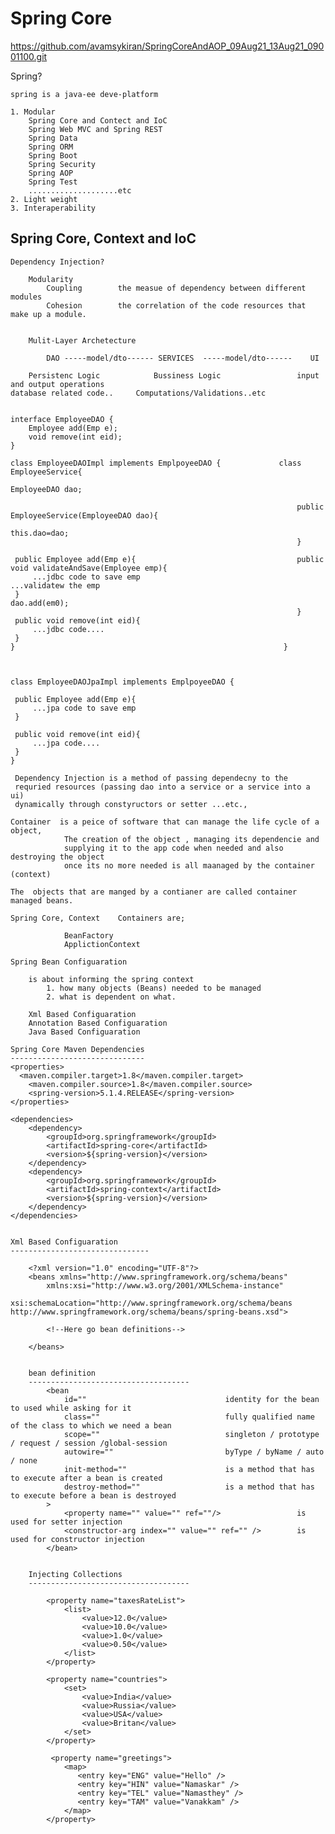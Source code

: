 Spring Core
===========================================================================================
https://github.com/avamsykiran/SpringCoreAndAOP_09Aug21_13Aug21_09001100.git

Spring?

    spring is a java-ee deve-platform

    1. Modular
        Spring Core and Contect and IoC
        Spring Web MVC and Spring REST
        Spring Data
        Spring ORM
        Spring Boot
        Spring Security
        Spring AOP
        Spring Test
        ....................etc
    2. Light weight
    3. Interaperability


Spring Core, Context and IoC
-----------------------------------------------------------------------------------------------

    Dependency Injection?

        Modularity
            Coupling        the measue of dependency between different modules
            Cohesion        the correlation of the code resources that make up a module.


        Mulit-Layer Archetecture

            DAO -----model/dto------ SERVICES  -----model/dto------    UI

        Persistenc Logic            Bussiness Logic                 input and output operations
    database related code..     Computations/Validations..etc


    interface EmployeeDAO {
        Employee add(Emp e);
        void remove(int eid);
    }

    class EmployeeDAOImpl implements EmplpoyeeDAO {             class EmployeeService{              
                                                                    EmployeeDAO dao;
                                                                    
                                                                    public EmployeeService(EmployeeDAO dao){
                                                                        this.dao=dao;
                                                                    }
        
     public Employee add(Emp e){                                    public void validateAndSave(Employee emp){
         ...jdbc code to save emp                                       ...validatew the emp
     }                                                                  dao.add(em0);
                                                                    }
     public void remove(int eid){
         ...jdbc code....
     }
    }                                                            }  



    class EmployeeDAOJpaImpl implements EmplpoyeeDAO {            
                                         
     public Employee add(Emp e){          
         ...jpa code to save emp                   
     }                                            
                                           
     public void remove(int eid){
         ...jpa code....
     }
    }                                                                 

     Dependency Injection is a method of passing dependecny to the
     requried resources (passing dao into a service or a service into a ui)
     dynamically through constyructors or setter ...etc.,

    Container  is a peice of software that can manage the life cycle of a object,
                The creation of the object , managing its dependencie and 
                supplying it to the app code when needed and also destroying the object
                once its no more needed is all maanaged by the container (context)

    The  objects that are manged by a contianer are called container managed beans.

    Spring Core, Context    Containers are;
 
                BeanFactory
                ApplictionContext

    Spring Bean Configuaration
        
        is about informing the spring context
            1. how many objects (Beans) needed to be managed
            2. what is dependent on what.

        Xml Based Configuaration
        Annotation Based Configuaration
        Java Based Configuaration

    Spring Core Maven Dependencies
    ------------------------------
	<properties>
      <maven.compiler.target>1.8</maven.compiler.target>
		<maven.compiler.source>1.8</maven.compiler.source>
		<spring-version>5.1.4.RELEASE</spring-version>
	</properties>

	<dependencies>
		<dependency>
			<groupId>org.springframework</groupId>
			<artifactId>spring-core</artifactId>
			<version>${spring-version}</version>
		</dependency>
		<dependency>
			<groupId>org.springframework</groupId>
			<artifactId>spring-context</artifactId>
			<version>${spring-version}</version>
		</dependency>
	</dependencies>


    Xml Based Configuaration
    -------------------------------

        <?xml version="1.0" encoding="UTF-8"?>
        <beans xmlns="http://www.springframework.org/schema/beans"
            xmlns:xsi="http://www.w3.org/2001/XMLSchema-instance"
            xsi:schemaLocation="http://www.springframework.org/schema/beans http://www.springframework.org/schema/beans/spring-beans.xsd">

            <!--Here go bean definitions-->

        </beans>


        bean definition
        ------------------------------------
            <bean
                id=""                               identity for the bean to used while asking for it
                class=""                            fully qualified name of the class to which we need a bean
                scope=""                            singleton / prototype / request / session /global-session
                autowire=""                         byType / byName / auto / none
                init-method=""                      is a method that has to execute after a bean is created
                destroy-method=""                   is a method that has to execute before a bean is destroyed
            >
                <property name="" value="" ref=""/>                 is used for setter injection
                <constructor-arg index="" value="" ref="" />        is used for constructor injection
            </bean>


        Injecting Collections
        ------------------------------------

            <property name="taxesRateList">
                <list>
                    <value>12.0</value>
                    <value>10.0</value>
                    <value>1.0</value>
                    <value>0.50</value>
                </list>
            </property>

            <property name="countries">
                <set>
                    <value>India</value>
                    <value>Russia</value>
                    <value>USA</value>
                    <value>Britan</value>
                </set>
            </property>

             <property name="greetings">
                <map>
                   <entry key="ENG" value="Hello" />
                   <entry key="HIN" value="Namaskar" />
                   <entry key="TEL" value="Namasthey" />
                   <entry key="TAM" value="Vanakkam" />
                </map>
            </property>